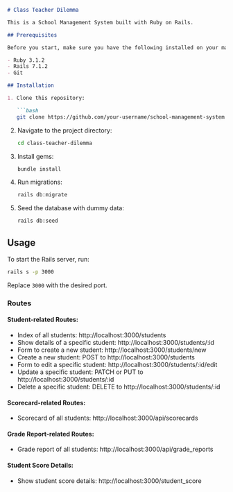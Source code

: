 

```markdown
# Class Teacher Dilemma

This is a School Management System built with Ruby on Rails.

## Prerequisites

Before you start, make sure you have the following installed on your machine:

- Ruby 3.1.2
- Rails 7.1.2
- Git

## Installation

1. Clone this repository:

   ```bash
   git clone https://github.com/your-username/school-management-system.git
   ```

2. Navigate to the project directory:

   ```bash
   cd class-teacher-dilemma
   ```

3. Install gems:

   ```bash
   bundle install
   ```

4. Run migrations:

   ```bash
   rails db:migrate
   ```

5. Seed the database with dummy data:

   ```bash
   rails db:seed
   ```

## Usage

To start the Rails server, run:

```bash
rails s -p 3000
```

Replace `3000` with the desired port.

### Routes

#### Student-related Routes:

- Index of all students: http://localhost:3000/students
- Show details of a specific student: http://localhost:3000/students/:id
- Form to create a new student: http://localhost:3000/students/new
- Create a new student: POST to http://localhost:3000/students
- Form to edit a specific student: http://localhost:3000/students/:id/edit
- Update a specific student: PATCH or PUT to http://localhost:3000/students/:id
- Delete a specific student: DELETE to http://localhost:3000/students/:id

#### Scorecard-related Routes:

- Scorecard of all students: http://localhost:3000/api/scorecards

#### Grade Report-related Routes:

- Grade report of all students: http://localhost:3000/api/grade_reports

#### Student Score Details:

- Show student score details: http://localhost:3000/student_score



```

